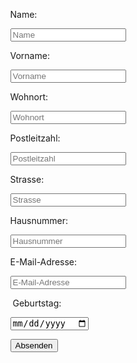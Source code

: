 

<form action="/neuePerson" method="post">

        <label for = "name" > Name: </label>

        <input type = "text" id = "name" name = "name" placeholder = "Name" >


        <label for = "vorname" > Vorname: </label>

        <input type = "text" id = "vorname" name = "vorname" placeholder = "Vorname" >


        <label for = "wohnort" > Wohnort: </label>

        <input type = "text" id = "wohnort" name = "wohnort" placeholder = "Wohnort" >

  
        <label for = "search" > Postleitzahl: </label>

        <input type = "number" id = "postleitzahl" name = "postleitzahl" placeholder = "Postleitzahl" >



        <label for = "strasse" > Strasse: </label>

        <input type = "text" id = "strasse" name = "strasse" placeholder = "Strasse" >

  

        <label for = "hausnummer" > Hausnummer: </label>

        <input type = "numbwe" id = "hausnummer" name = "hausnummer" placeholder = "Hausnummer" >



        <label for = "email" > E-Mail-Adresse: </label>

        <input type = "mail" id = "email" name = "email" placeholder = "E-Mail-Adresse" >

  

        <label for = "geburtstag" >  Geburtstag: </label>

        <input type = "date" id = "geburtstag" name = "geburtstag" placeholder = "Geburtstag" >



        <input type = "submit" value = "Absenden">

    </form>